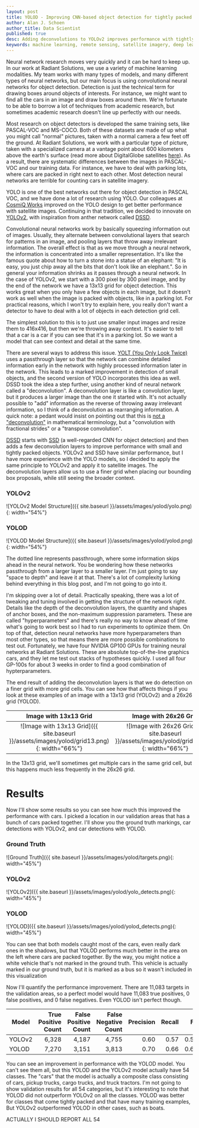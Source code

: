 ```yaml
---
layout: post
title: YOLOD - Improving CNN-based object detection for tightly packed cars
author: Alan J. Schoen
author_title: Data Scientist
published: true
desc: Adding deconvolutions to YOLOv2 improves performance with tightly packed cars.
keywords: machine learning, remote sensing, satellite imagery, deep learning, convolutional neural networks
---
```


Neural network research moves very quickly and it can be hard to keep up.  In our work at Radiant Solutions, we use a variety of machine learning modalities.  My team works with many types of models, and many different types of neural networks, but our main focus is using convolutional neural networks for object detection.  Detection is just the technical term for drawing boxes around objects of interests.  For instance, we might want to find all the cars in an image and draw boxes around them.  We're fortunate to be able to borrow a lot of techniques from academic research, but sometimes academic research doesn't line up perfectly with our needs.

Most research on object detectors is developed the same training sets, like PASCAL-VOC and MS-COCO.  Both of these datasets are made of up what you might call "normal" pictures, taken with a normal camera a few feet off the ground.  At Radiant Solutions, we work with a particular type of picture, taken with a specialized camera at a vantage point about 600 kilometers above the earth's surface (read more about DigitalGlobe satellites [here](https://www.digitalglobe.com/about/our-constellation)).  As a result, there are systematic differences between the images in PASCAL-VOC and our training data.  For instance, we have to deal with parking lots, where cars are packed in right next to each other.  Most detection neural networks are terrible for counting cars in satellite imagery.

YOLO is one of the best networks out there for object detection in PASCAL VOC, and we have done a lot of research using YOLO.  Our colleagues at [CosmiQ Works](https://medium.com/the-downlinq/you-only-look-twice-multi-scale-object-detection-in-satellite-imagery-with-convolutional-neural-38dad1cf7571) improved on the YOLO design to get better performance with satellite images.  Continuing in that tradition, we decided to innovate on [YOLOv2](https://arxiv.org/abs/1612.08242), with inspiration from anther network called [DSSD](https://arxiv.org/abs/1701.06659).

Convolutional neural networks work by basically squeezing information out of images.  Usually, they alternate between convolutional layers that search for patterns in an image, and pooling layers that throw away irrelevant information.  The overall effect is that as we move through a neural network, the information is concentrated into a smaller representation.  It's like the famous quote about how to turn a stone into a statue of an elephant: "It is easy, you just chip away all the bits that don't look like an elephant.".  So in general your information shrinks as it passes through a neural network.  In the case of YOLOv2, we start with a 300 pixel by 300 pixel image, and by the end of the network we have a 13x13 grid for object detection.  This works great when you only have a few objects in each image, but it doesn't work as well when the image is packed with objects, like in a parking lot.  For practical reasons, which I won't try to explain here, you really don't want a detector to have to deal with a lot of objects in each detection grid cell.

The simplest solution to this is to just use smaller input images and resize them to 416x416, but then we're throwing away context.  It's easier to tell that a car is a car if you can see that it's in a parking lot.  So we want a model that can see context and detail at the same time.

There are several ways to address this issue.  [YOLT (You Only Look Twice)](https://medium.com/the-downlinq/you-only-look-twice-multi-scale-object-detection-in-satellite-imagery-with-convolutional-neural-38dad1cf7571) uses a passthrough layer so that the network can combine detailed information early in the network with highly processed information later in the network. This leads to a marked improvement in detection of small objects, and the second version of YOLO incorporates this idea as well.  DSSD took the idea a step further, using another kind of neural network called a "deconvolution".  A deconvolution layer is like a convolution layer, but it produces a larger image than the one it started wtih.  It's not actually possible to "add" information as the reverse of throwing away irrelevant information, so I think of a deconvolution as rearranging information.  A quick note: a pedant would insist on pointing out that this is [not a "deconvolution"](https://www.quora.com/What-is-the-difference-between-Deconvolution-Upsampling-Unpooling-and-Convolutional-Sparse-Coding) in mathematical terminology, but a "convolution with fractional strides" or a "transpose convolution".

[DSSD](https://arxiv.org/abs/1701.06659) starts with [SSD](https://arxiv.org/abs/1512.02325) (a well-regarded CNN for object detection) and then adds a few deconvolution layers to improve performance with small and tightly packed objects.  YOLOv2 and SSD have similar performance, but I have more experience with the YOLO models, so I decided to apply the same principle to YOLOv2 and apply it to satellite images.  The deconvolution layers allow us to use a finer grid when placing our bounding box proposals, while still seeing the broader context.

### YOLOv2
![YOLOv2 Model Structure]({{ site.baseurl }}/assets/images/yolod/yolo.png){: width="54%"}

### YOLOD
![YOLOD Model Structure]({{ site.baseurl }}/assets/images/yolod/yolod.png){: width="54%"}

The dotted line represents passthrough, where some information skips ahead in the neural network.  You be wondering how these networks passthrough from a larger layer to a smaller layer.  I'm just going to say "space to depth" and leave it at that.  There's a lot of complexity lurking behind everything in this blog post, and I'm not going to go into it.

I'm skipping over a lot of detail.  Practically speaking, there was a lot of tweaking and tuning involved in getting the structure of the network right.  Details like the depth of the deconvolution layers, the quantity and shapes of anchor boxes, and the non-maximum suppression parameters.  These are called "hyperparameters" and there's really no way to know ahead of time what's going to work best so I had to run experiments to optimize them.  On top of that, detection neural networks have more hyperparameters than most other types, so that means there are more possible combinations to test out.  Fortunately, we have four NVIDIA GP100 GPUs for training neural networks at Radiant Solutions.  These are absolute top-of-the-line graphics cars, and they let me test out stacks of hypotheses quickly.  I used all four GP-100s for about 3 weeks in order to find a good combination of hypterparameters.

The end result of adding the deconvolution layers is that we do detection on a finer grid with more grid cells.  You can see how that affects things if you look at these examples of an image with a 13x13 grid (YOLOv2) and a 26x26 grid (YOLOD).

| Image with 13x13 Grid   | Image with 26x26 Grid |
| :-------: |:--------------:|
| ![Image with 13x13 Grid]({{ site.baseurl }}/assets/images/yolod/grid13.png){: width="66%"}  | ![Image with 26x26 Grid]({{ site.baseurl }}/assets/images/yolod/grid26.png){: width="66%"} |

In the 13x13 grid, we'll sometimes get multiple cars in the same grid cell, but this happens much less frequently in the 26x26 grid.


# Results

Now I'll show some results so you can see how much this improved the performance with cars.  I picked a location in our validation areas that has a bunch of cars packed together.  I'll show you the ground truth markings, car detections with YOLOv2, and car detections with YOLOD.

### Ground Truth  
![Ground Truth]({{ site.baseurl }}/assets/images/yolod/targets.png){: width="45%"}

### YOLOv2  
![YOLOv2]({{ site.baseurl }}/assets/images/yolod/yolo_detects.png){: width="45%"}

### YOLOD  
![YOLOD]({{ site.baseurl }}/assets/images/yolod/yolod_detects.png){: width="45%"}

You can see that both models caught most of the cars, even really dark ones in the shadows, but that YOLOD performs much better in the area on the left where cars are packed together.  By the way, you might notice a white vehicle that's not marked in the ground truth.  This vehicle is actually marked in our ground truth, but it is marked as a bus so it wasn't included in this visualization

Now I'll quantify the performance improvement.  There are 11,083 targets in the validation areas, so a perfect model would have 11,083 true positives, 0 false positives, and 0 false negatives.  Even YOLOD isn't perfect though.

| Model   | True Positive Count | False Positive Count | False Negative Count | Precision | Recall | F1   |
| ------- |--------------:| --------------:|---------------:|--:|--:|--:|
| YOLOv2  |         6,328 |          4,187 |          4,755 |     0.60 |   0.57 | 0.59 |
| YOLOD   |         7,270 |          3,151 |          3,813 |     0.70 |   0.66 | 0.68 |



You can see an improvement in performance with the YOLOD model.  You can't see them all, but this YOLOD and the YOLOv2 model actually have 54 classes.  The "cars" that the model is actually a composite class consisting of cars, pickup trucks, cargo trucks, and truck tractors.  I'm not going to show validation results for all 54 categories, but it's interesting to note that YOLOD did not outperform YOLOv2 on all the classes.  YOLOD was better for classes that come tightly packed and that have many training examples, But YOLOv2 outperformed YOLOD in other cases, such as boats.


ACTUALLY I SHOULD REPORT ALL 54



